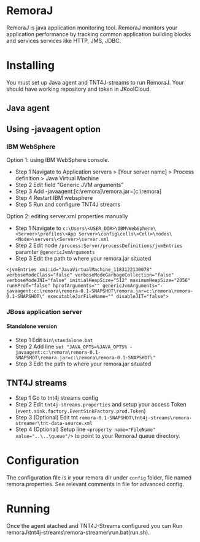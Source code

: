 
# RemoraJ

RemoraJ is java application monitoring tool. RemoraJ monitors your application performance by tracking common application building blocks and services services like HTTP, JMS, JDBC.

# Installing

You must set up Java agent and TNT4J-streams to run RemoraJ. Your should have working repository and token in JKoolCloud.  

## Java agent 
## Using -javaagent option

### IBM WebSphere

Option 1: using IBM WebSphere console.
 
* Step 1    Navigate to Application servers > [Your server name] > Process definition > Java Virtual Machine
* Step 2    Edit field "Generic JVM arguments"
* Step 3    Add -javaagent:[c:\remora]\remora.jar=[c:\remora]
* Step 4    Restart IBM websphere 
* Step 5    Run and configure TNT4J streams

Option 2: editing server.xml properties manually 

* Step 1    Navigate to `c:\Users\<USER_DIR>\IBM\WebSphere\<Server>\profiles\<App Server>\config\cells\<Cell>\nodes\<Node>\servers\<Server>\server.xml`
* Step 2    Edit node `/process:Server/processDefinitions/jvmEntries` paramter `@genericJvmArguments`
* Step 3    Edit the path to where your remora.jar situated
```
<jvmEntries xmi:id="JavaVirtualMachine_1183122130078" verboseModeClass="false" verboseModeGarbageCollection="false" verboseModeJNI="false" initialHeapSize="512" maximumHeapSize="2056" runHProf="false" hprofArguments="" genericJvmArguments="-javaagent:c:\remora\remora-0.1-SNAPSHOT\remora.jar=c:\remora\remora-0.1-SNAPSHOT\" executableJarFileName="" disableJIT="false">

```

### JBoss application server

#### Standalone version

* Step 1    Edit `bin\standalone.bat`
* Step 2    Add line 
```set "JAVA_OPTS=%JAVA_OPTS% -javaagent:c:\remora\remora-0.1-SNAPSHOT\remora.jar=c:\remora\remora-0.1-SNAPSHOT\"```
* Step 3    Edit the path to where your remora.jar situated



## TNT4J streams

* Step 1    Go to tnt4j streams config
* Step 2    Edit `tnt4j-streams.properties` and setup your access Token (`event.sink.factory.EventSinkFactory.prod.Token`)
* Step 3    (Optional) Edit tnt `remora-0.1-SNAPSHOT\tnt4j-streams\remora-streamer\tnt-data-source.xml` 
* Step 4    (Optional) Setup line ```<property name="FileName" value="..\..\queue"/>``` to point to your RemoraJ queue directory.


# Configuration

The configuration file is ir your remora dir under `config` folder, file named remora.properties.
See relevant comments in file for advanced config.

# Running

Once the agent atached and TNT4J-Streams configured you can 
Run remoraJ\tnt4j-streams\remora-streamer\run.bat(run.sh).
  


